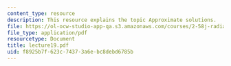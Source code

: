 ```yaml
---
content_type: resource
description: This resource explains the topic Approximate solutions.
file: https://ol-ocw-studio-app-qa.s3.amazonaws.com/courses/2-58j-radiative-transfer-spring-2006/f8925b7f623c74373a6ebc8debd6785b_lecture19.pdf
file_type: application/pdf
resourcetype: Document
title: lecture19.pdf
uid: f8925b7f-623c-7437-3a6e-bc8debd6785b
---
```

